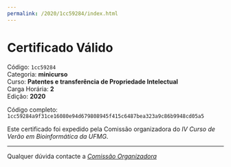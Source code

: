 ```yaml
---
permalink: /2020/1cc59284/index.html
---
```


# Certificado Válido

Código: `1cc59284`<br>
Categoria: **minicurso**<br>
Curso: **Patentes e transferência de Propriedade Intelectual**<br>
Carga Horária: **2**<br>
Edição: **2020**<br>


Código completo: `1cc59284a9f31ce16080e94d679808945f415c6487bea323a9c86b9948cd05a5`


Este certificado foi expedido pela Comissão organizadora do *IV Curso de Verão em Bioinformática da UFMG*.

----

Qualquer dúvida contacte a [_Comissão Organizadora_](<mailto:cursobioinfoufmg@gmail.com$subject=[Certificados]>)

